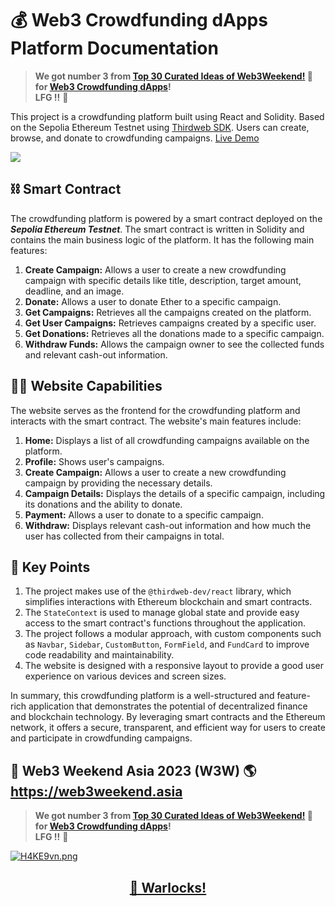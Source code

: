# 💰 Web3 Crowdfunding dApps Platform Documentation
> **We got number 3 from [Top 30 Curated Ideas of Web3Weekend!](https://twitter.com/Web3Weekend/status/1664935449805180930) 🎉 for [Web3 Crowdfunding dApps](https://github.com/vvarl0cks/Web3-Crowdfunding)!   
> LFG !!** 🚀   

This project is a crowdfunding platform built using React and Solidity. Based on the Sepolia Ethereum Testnet using [Thirdweb SDK](https://thirdweb.com). Users can create, browse, and donate to crowdfunding campaigns.
[Live Demo](https://w3w-crowdfunding-dapp.vercel.app)

<img src="https://i.ibb.co/WszkkqJ/Opera-Snapshot-2023-05-09-115151-w3w-crowdfunding-dapp-vercel-app.png"/>

## ⛓ Smart Contract

The crowdfunding platform is powered by a smart contract deployed on the _**Sepolia Ethereum Testnet**_. The smart contract is written in Solidity and contains the main business logic of the platform. It has the following main features:

1. **Create Campaign:** Allows a user to create a new crowdfunding campaign with specific details like title, description, target amount, deadline, and an image.
2. **Donate:** Allows a user to donate Ether to a specific campaign.
3. **Get Campaigns:** Retrieves all the campaigns created on the platform.
4. **Get User Campaigns:** Retrieves campaigns created by a specific user.
5. **Get Donations:** Retrieves all the donations made to a specific campaign.
6. **Withdraw Funds:** Allows the campaign owner to see the collected funds and relevant cash-out information.

## 👨‍💻 Website Capabilities

The website serves as the frontend for the crowdfunding platform and interacts with the smart contract. The website's main features include:

1. **Home:** Displays a list of all crowdfunding campaigns available on the platform.
2. **Profile:** Shows user's campaigns.
3. **Create Campaign:** Allows a user to create a new crowdfunding campaign by providing the necessary details.
4. **Campaign Details:** Displays the details of a specific campaign, including its donations and the ability to donate.
5. **Payment:** Allows a user to donate to a specific campaign.
6. **Withdraw:** Displays relevant cash-out information and how much the user has collected from their campaigns in total.

## 📝 Key Points

1. The project makes use of the `@thirdweb-dev/react` library, which simplifies interactions with Ethereum blockchain and smart contracts.
2. The `StateContext` is used to manage global state and provide easy access to the smart contract's functions throughout the application.
3. The project follows a modular approach, with custom components such as `Navbar`, `Sidebar`, `CustomButton`, `FormField`, and `FundCard` to improve code readability and maintainability.
4. The website is designed with a responsive layout to provide a good user experience on various devices and screen sizes.

In summary, this crowdfunding platform is a well-structured and feature-rich application that demonstrates the potential of decentralized finance and blockchain technology. By leveraging smart contracts and the Ethereum network, it offers a secure, transparent, and efficient way for users to create and participate in crowdfunding campaigns.

## 🏁 Web3 Weekend Asia 2023 (W3W) 🌎 https://web3weekend.asia
  
> **We got number 3 from [Top 30 Curated Ideas of Web3Weekend!](https://twitter.com/Web3Weekend/status/1664935449805180930) 🎉 for [Web3 Crowdfunding dApps](https://github.com/vvarl0cks/Web3-Crowdfunding)!   
> LFG !!** 🚀

<a href="https://twitter.com/Web3Weekend/status/1664935449805180930"><img src="https://iili.io/H4KE9vn.png" alt="H4KE9vn.png" border="0" /></a>


## <p align="center">[🤖 Warlocks!](http://warlocks.netlify.app)
